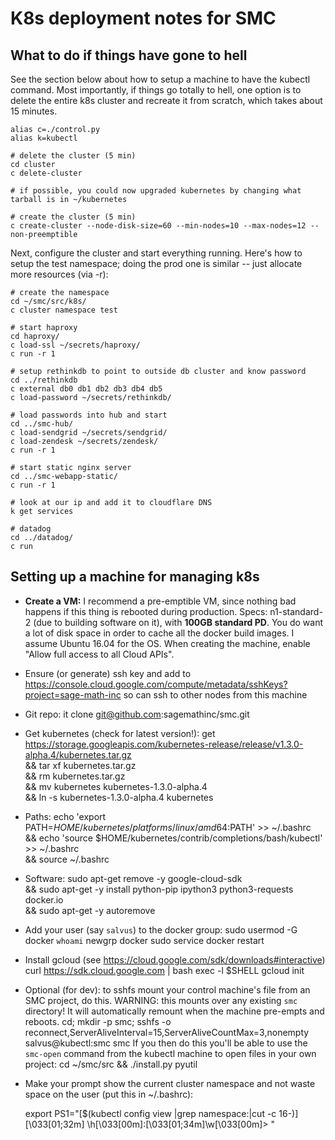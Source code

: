 # K8s deployment notes for SMC

## What to do if things have gone to hell

See the section below about how to setup a machine to have the kubectl command.  Most importantly, if things go totally to hell, one option is to delete the entire k8s cluster and recreate it from scratch, which takes about 15 minutes.

```
alias c=./control.py
alias k=kubectl

# delete the cluster (5 min)
cd cluster
c delete-cluster

# if possible, you could now upgraded kubernetes by changing what tarball is in ~/kubernetes

# create the cluster (5 min)
c create-cluster --node-disk-size=60 --min-nodes=10 --max-nodes=12 --non-preemptible
```

Next, configure the cluster and start everything running.
Here's how to setup the test namespace; doing the prod one is
similar -- just allocate more resources (via -r):

```
# create the namespace
cd ~/smc/src/k8s/
c cluster namespace test

# start haproxy
cd haproxy/
c load-ssl ~/secrets/haproxy/
c run -r 1

# setup rethinkdb to point to outside db cluster and know password
cd ../rethinkdb
c external db0 db1 db2 db3 db4 db5
c load-password ~/secrets/rethinkdb/

# load passwords into hub and start
cd ../smc-hub/
c load-sendgrid ~/secrets/sendgrid/
c load-zendesk ~/secrets/zendesk/
c run -r 1

# start static nginx server
cd ../smc-webapp-static/
c run -r 1

# look at our ip and add it to cloudflare DNS
k get services

# datadog
cd ../datadog/
c run
```




## Setting up a machine for managing k8s

- **Create a VM:**  I recommend a pre-emptible VM, since nothing bad happens if this thing is rebooted during production.  Specs: n1-standard-2 (due to building software on it), with **100GB standard PD**.  You do want a lot of disk space in order to cache all the docker build images.  I assume Ubuntu 16.04 for the OS.  When creating the machine, enable "Allow full access to all Cloud APIs".

- Ensure (or generate) ssh key and add to https://console.cloud.google.com/compute/metadata/sshKeys?project=sage-math-inc so can ssh to other nodes from this machine
- Git repo:
	it clone git@github.com:sagemathinc/smc.git
- Get kubernetes (check for latest version!):
	get https://storage.googleapis.com/kubernetes-release/release/v1.3.0-alpha.4/kubernetes.tar.gz \
      && tar xf kubernetes.tar.gz \
      && rm kubernetes.tar.gz \
      && mv kubernetes kubernetes-1.3.0-alpha.4 \
      && ln -s kubernetes-1.3.0-alpha.4 kubernetes
- Paths:
      echo 'export PATH=$HOME/kubernetes/platforms/linux/amd64:$PATH' >> ~/.bashrc \
      && echo 'source $HOME/kubernetes/contrib/completions/bash/kubectl' >> ~/.bashrc \
      && source ~/.bashrc
- Software:
	  sudo apt-get remove -y google-cloud-sdk \
      && sudo apt-get -y install python-pip ipython3 python3-requests docker.io \
      && sudo apt-get -y autoremove
- Add your user (say `salvus`) to the docker group:
	  sudo usermod -G docker `whoami`
      newgrp docker
      sudo service docker restart
- Install gcloud (see https://cloud.google.com/sdk/downloads#interactive)
	  curl https://sdk.cloud.google.com | bash
      exec -l $SHELL
      gcloud init
- Optional (for dev): to sshfs mount your control machine's file from an SMC project, do this.  WARNING: this mounts over any existing `smc` directory!  It will automatically remount when the machine pre-empts and reboots.
	  cd; mkdir -p smc; sshfs -o reconnect,ServerAliveInterval=15,ServerAliveCountMax=3,nonempty salvus@kubectl:smc smc
If you then do this you'll be able to use the `smc-open` command from the kubectl machine to open files in your own project:
	  cd ~/smc/src && ./install.py pyutil

- Make your prompt show the current cluster namespace and not waste space on the user (put this in ~/.bashrc):

    export PS1="[\$(kubectl config view |grep namespace:|cut  -c 16-)]\[\033[01;32m\] \h\[\033[00m\]:\[\033[01;34m\]\w\[\033[00m\]> "

